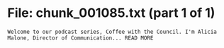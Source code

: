 ﻿# File: chunk_001085.txt (part 1 of 1)
```
Welcome to our podcast series, Coffee with the Council. I'm Alicia Malone, Director of Communication... READ MORE
```

